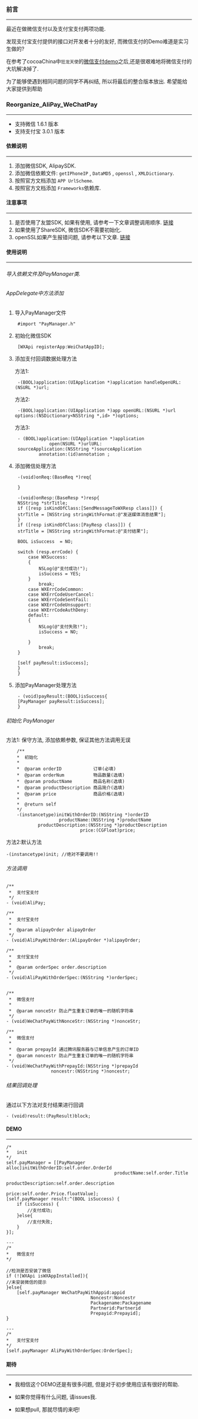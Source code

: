 ### 前言
---
最近在做微信支付以及支付宝支付两项功能.

发现支付宝支付提供的接口对开发者十分的友好, 而微信支付的Demo难道是实习生做的?

在参考了cocoaChina中`狂龙天使`的[微信支付demo](http://www.cocoachina.com/bbs/read.php?tid-309177-keyword-%CE%A2%D0%C5%D6%A7%B8%B6.html)之后,还是很艰难地将微信支付的大坑解决掉了.

为了能够使遇到相同问题的同学不再纠结, 所以将最后的整合版本放出. 希望能给大家提供到帮助

### Reorganize_AliPay_WeChatPay
---

* 支持微信 1.6.1 版本
* 支持支付宝 3.0.1 版本


#### 依赖说明
---
1. 添加微信SDK, AlipaySDK.
2. 添加微信依赖文件: `getIPhoneIP` , `DataMD5` , `openssl` , `XMLDictionary`.
3. 按照官方文档添加 `APP UrlScheme`.
4. 按照官方文档添加 `Frameworks`依赖库.


#### 注意事项
---
1. 是否使用了友盟SDK, 如果有使用, 请参考一下文章调整调用顺序. [链接](http://www.cocoachina.com/bbs/read.php?tid-321546.html)
2. 如果使用了ShareSDK, 微信SDK不需要初始化.
3. openSSL如果产生报错问题, 请参考以下文章. [链接](http://blog.csdn.net/l648320605/article/details/38919861)


#### 使用说明
---
###### 导入依赖文件及PayManager类.

###### AppDelegate中方法添加

1. 导入PayManager文件

		#import "PayManager.h"
2. 初始化微信SDK

		[WXApi registerApp:WeiChatAppID];	
3. 添加支付回调数据处理方法

	方法1:

		-(BOOL)application:(UIApplication *)application handleOpenURL:(NSURL *)url;
		
	方法2:

		-(BOOL)application:(UIApplication *)app openURL:(NSURL *)url options:(NSDictionary<NSString *,id> *)options;
		
	方法3:

		- (BOOL)application:(UIApplication *)application
              		open(NSURL *)urlURL:
  		sourceApplication:(NSString *)sourceApplication
         		annotation:(id)annotation ;

4. 添加微信处理方法

		-(void)onReq:(BaseReq *)req{
    
		}

		-(void)onResp:(BaseResp *)resp{	
    	NSString *strTitle;
    	if ([resp isKindOfClass:[SendMessageToWXResp class]]) {
        strTitle = [NSString stringWithFormat:@"发送媒体消息结果"];
    	}
    	if ([resp isKindOfClass:[PayResp class]]) {
        strTitle = [NSString stringWithFormat:@"支付结果"];
        
        BOOL isSuccess  = NO;
        
        switch (resp.errCode) {
            case WXSuccess:
            {
                NSLog(@"支付成功!");
                isSuccess = YES;
            }
                break;
            case WXErrCodeCommon:
            case WXErrCodeUserCancel:
            case WXErrCodeSentFail:
            case WXErrCodeUnsupport:
            case WXErrCodeAuthDeny:
            default:
            {
                NSLog(@"支付失败!");
                isSuccess = NO;
                
            }
                break;
        }
        
        [self payResult:isSuccess];
    	}
		}


5. 添加PayManager处理方法

		- (void)payResult:(BOOL)isSuccess{
    	[PayManager payResult:isSuccess];
		}
		

###### 初始化 PayManager
方法1: 保守方法, 添加依赖参数, 保证其他方法调用无误 

		/**
 		*  初始化
 		*
 		*  @param orderID            订单(必填)
 		*  @param orderNum           物品数量(选填)
 		*  @param productName        商品名称(选填)
 		*  @param productDescription 商品简介(选填)
 		*  @param price              商品价格(选填)
 		*
 		*  @return self
 		*/
		-(instancetype)initWithOrderID:(NSString *)orderID
                   		productName:(NSString *)productName
            	productDescription:(NSString *)productDescription
                         		price:(CGFloat)price;


方法2:默认方法

	-(instancetype)init; //绝对不要调用!!
	
###### 方法调用

	
	/**
	 *  支付宝支付
	 */
	- (void)AliPay;
	
	/**
	 *  支付宝支付
	 *
	 *  @param alipayOrder alipayOrder
	 */
	- (void)AliPayWithOrder:(AlipayOrder *)alipayOrder;
	
	/**
	 *  支付宝支付
	 *
	 *  @param orderSpec order.description
	 */
	- (void)AliPayWithOrderSpec:(NSString *)orderSpec;
	
	
	/**
	 *  微信支付
	 *
	 *  @param nonceStr 防止产生重复订单的唯一的随机字符串
	 */
	- (void)WeChatPayWithNonceStr:(NSString *)nonceStr;
	
	/**
	 *  微信支付
	 *
	 *  @param prepayId 通过腾讯服务器与订单信息产生的订单ID
	 *  @param noncestr 防止产生重复订单的唯一的随机字符串
	 */
	- (void)WeChatPayWithPrepayId:(NSString *)prepayId
                     noncestr:(NSString *)noncestr;
	



###### 结果回调处理

通过以下方法对支付结果进行回调

	
	- (void)result:(PayResult)block;

#### DEMO
---

	/*
	*	init
	*/
    self.payManager = [[PayManager alloc]initWithOrderID:self.order.OrderId
                                             productName:self.order.Title
                                      productDescription:self.order.description
                                                   price:self.order.Price.floatValue];
    [self.payManager result:^(BOOL isSuccess) {
        if (isSuccess) {
            //支付成功;
        }else{
            //支付失败;
        }
    }];
    
    ---
    /*
    *	微信支付
    */
    
    //检测是否安装了微信
    if (![WXApi isWXAppInstalled]){
	//未安装微信的提示  
    }else{
		[self.payManager WeChatPayWithAppid:appid
									Noncestr:Noncestr
									Packagename:Packagename
 									Partnerid:Partnerid
         							Prepayid:Prepayid];
    }
    
    ---
    /*
    *	支付宝支付
    */
	[self.payManager AliPayWithOrderSpec:OrderSpec];
	
#### 期待
---
* 我相信这个DEMO还是有很多问题, 但是对于初步使用应该有很好的帮助. 

* 如果你觉得有什么问题, 请issues我. 

* 如果想pull, 那就尽情的来吧!
